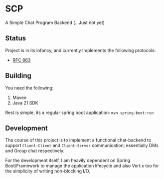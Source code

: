 # SCP
A Simple Chat Program Backend (...Just not yet)

## Status
Project is in its infancy, and currently Implements the following protocols:
- [RFC 863](https://www.rfc-editor.org/rfc/rfc863)

## Building
You need the following:
1. Maven
2. Java 21 SDK

Rest is simple, its a regular spring boot application: `mvn spring-boot:run`

## Development
The course of this project is to implement a functional chat-backend to support `Client-Client` and `Client-Server`
communication; essentially DMs and Group chat respectively.

For the development itself, I am heavily dependent on Spring Boot/Framework to manage the application lifecycle and
also Vert.x too for the simplicity of writing non-blocking I/O.